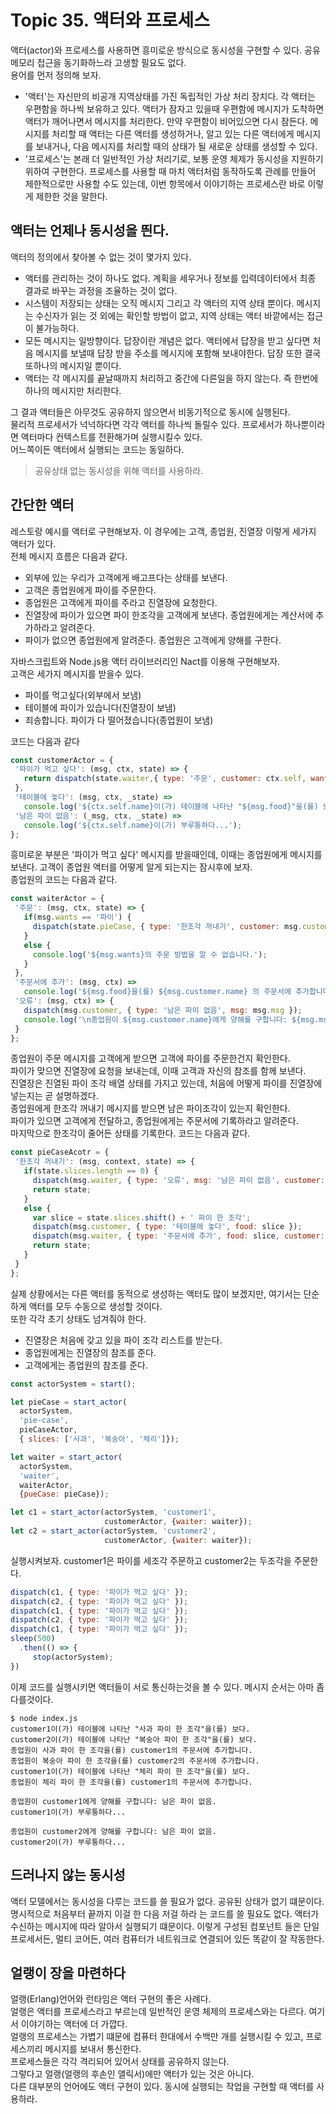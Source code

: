 # Topic 35. 액터와 프로세스
액터(actor)와 프로세스를 사용하면 흥미로운 방식으로 동시성을 구현할 수 있다. 공유 메모리 접근을 동기화하느라 고생할 필요도 없다.  
용어를 먼저 정의해 보자.  
 - '액터'는 자신만의 비공개 지역상태를 가진 독립적인 가상 처리 장치다. 각 액터는 우편함을 하나씩 보유하고 있다. 액터가 잠자고 있을때 우편함에 메시지가 도착하면 액터가 깨어나면서 메시지를 처리한다. 만약 우편함이 비어있으면 다시 잠든다. 메시지를 처리할 때 액터는 다른 액터를 생성하거나, 알고 있는 다른 액터에게 메시지를 보내거나, 다음 메시지를 처리할 때의 상태가 될 새로운 상태를 생성할 수 있다.
 - '프로세스'는 본래 더 일반적인 가상 처리기로, 보통 운영 체제가 동시성을 지원하기 위하여 구현한다. 프로세스를 사용할 때 마치 액터처럼 동작하도록 관례를 만들어 제한적으로만 사용할 수도 있는데, 이번 항목에서 이야기하는 프로세스란 바로 이렇게 제한한 것을 말한다.

## 액터는 언제나 동시성을 띈다.
액터의 정의에서 찾아볼 수 없는 것이 몇가지 있다.  
 - 액터를 관리하는 것이 하나도 없다. 계획을 세우거나 정보를 입력데이터에서 최종 결과로 바꾸는 과정을 조율하는 것이 없다.
 - 시스템이 저장되는 상태는 오직 메시지 그리고 각 액터의 지역 상태 뿐이다. 메시지는 수신자가 읽는 것 외에는 확인할 방법이 없고, 지역 상태는 액터 바깥에서는 접근이 불가능하다.
 - 모든 메시지는 일방향이다. 답장이란 개념은 없다. 액터에서 답장을 받고 싶다면 처음 메시지를 보낼때 답장 받을 주소를 메시지에 포함해 보내야한다. 답장 또한 결국 또하나의 메시지일 뿐이다.
 - 액터는 각 메시지를 끝날때까지 처리하고 중간에 다른일을 하지 않는다. 즉 한번에 하나의 메시지만 처리한다.

그 결과 액터들은 아무것도 공유하지 않으면서 비동기적으로 동시에 실행된다.  
물리적 프로세서가 넉넉하다면 각각 액터를 하나씩 돌릴수 있다. 프로세서가 하나뿐이라면 액터마다 컨텍스트를 전환해가며 실행시킬수 있다.  
어느쪽이든 액터에서 실행되는 코드는 동일하다.
> 공유상태 없는 동시성을 위해 액터를 사용하라.

## 간단한 액터
레스토랑 예시를 액터로 구현해보자. 이 경우에는 고객, 종업원, 진열장 이렇게 세가지 액터가 있다.  
전체 메시지 흐름은 다음과 같다.  
 - 외부에 있는 우리가 고객에게 배고프다는 상태를 보낸다.
 - 고객은 종업원에게 파이를 주문한다.
 - 종업원은 고객에게 파이를 주라고 진열장에 요청한다.
 - 진열장에 파이가 있으면 파이 한조각을 고객에게 보낸다. 종업원에게는 계산서에 추가하라고 알려준다.
 - 파이가 없으면 종업원에게 알려준다. 종업원은 고객에게 양해를 구한다.

자바스크립트와 Node.js용 액터 라이브러리인 Nact를 이용해 구현해보자.  
고객은 세가지 메시지를 받을수 있다.  
 - 파이를 먹고싶다(외부에서 보냄)
 - 테이블에 파이가 있습니다(진열장이 보냄)
 - 죄송합니다. 파이가 다 떨어졌습니다(종업원이 보냄)

코드는 다음과 같다
```Javascript
const customerActor = {
 '파이가 먹고 싶다': (msg, ctx, state) => {
   return dispatch(state.waiter,{ type: '주문', customer: ctx.self, wants: '파이' });
 },
 '테이블에 놓다': (msg, ctx, _state) => 
   console.log('${ctx.self.name}이(가) 테이블에 나타난 "${msg.food}"을(를) 보다.');
 '남은 파이 없음': (_msg, ctx, _state) =>
   console.log('${ctx.self.name}이(가) 부루퉁하다...');
};
```
흥미로운 부분은 '파이가 먹고 싶다' 메시지를 받을때인데, 이때는 종업원에게 메시지를 보낸다.
고객이 종업원 액터를 어떻게 알게 되는지는 잠시후에 보자.  
종업원의 코드는 다음과 같다.  
```Javascript
const waiterActor = {
 '주문': (msg, ctx, state) => {
   if(msg.wants == '파이') {
     dispatch(state.pieCase, { type: '한조각 꺼내기', customer: msg.customer, waiter: ctx.self});
   }
   else {
     console.log('${msg.wants}의 주문 방법을 알 수 없습니다.');
   }
 },
 '주문서에 추가': (msg, ctx) => 
   console.log('${msg.food}을(를) ${msg.customer.name} 의 주문서에 추가합니다.');
 '오류': (msg, ctx) => {
   dispatch(msg.customer, { type: '남은 파이 없음', msg: msg.msg });
   console.log('\n종업원이 ${msg.customer.name}에게 양해를 구합니다: ${msg.msg}.');
 }   
};
```
종업원이 주문 메시지를 고객에게 받으면 고객에 파이를 주문한건지 확인한다.  
파이가 맞으면 진열장에 요청을 보내는데, 이때 고객과 자신의 참조를 함께 보낸다.  
진열장은 진열된 파이 조각 배열 상태를 가지고 있는데, 처음에 어떻게 파이를 진열장에 넣는지는 곧 설명하겠다.  
종업원에게 한조각 꺼내기 메시지를 받으면 남은 파이조각이 있는지 확인한다.  
파이가 있으면 고객에게 전달하고, 종업원에게는 주문서에 기록하라고 알려준다.  
마지막으로 한조각이 줄어든 상태를 기록한다. 코드는 다음과 같다.
```Javascript
const pieCaseAcotr = {
 '한조각 꺼내기': (msg, context, state) => {
   if(state.slices.length == 0) {
     dispatch(msg.waiter, { type: '오류', msg: '남은 파이 없음', customer: msg.customer});
     return state;
   }
   else {
     var slice = state.slices.shift() + ' 파이 한 조각';
     dispatch(msg.customer, { type: '테이블에 놓다', food: slice });
     dispatch(msg.waiter, { type: '주문서에 추가', food: slice, customer: msg.customer });
     return state;
   }
 }
};
```
실제 상황에서는 다른 액터를 동적으로 생성하는 액터도 많이 보겠지만, 여기서는 단순하게 액터를 모두 수동으로 생성할 것이다.  
또한 각각 초기 상태도 넘겨줘야 한다.  
 - 진열장은 처음에 갖고 있을 파이 조각 리스트를 받는다.
 - 종업원에게는 진열장의 참조를 준다.
 - 고객에게는 종업원의 참조를 준다.

```Javascript
const actorSystem = start();

let pieCase = start_actor(
  actorSystem,
  'pie-case',
  pieCaseActor,
  { slices: ['사과', '복숭아', '체리']});

let waiter = start_actor(
  actorSystem,
  'waiter',
  waiterActor,
  {pueCase: pieCase});

let c1 = start_actor(actorSystem, 'customer1',
                     customerActor, {waiter: waiter});
let c2 = start_actor(actorSystem, 'customer2',
                     customerActor, {waiter: waiter});
```
실행시켜보자. customer1은 파이를 세조각 주문하고 customer2는 두조각을 주문한다.  
```Javascript
dispatch(c1, { type: '파이가 먹고 싶다' });
dispatch(c2, { type: '파이가 먹고 싶다' });
dispatch(c1, { type: '파이가 먹고 싶다' });
dispatch(c2, { type: '파이가 먹고 싶다' });
dispatch(c1, { type: '파이가 먹고 싶다' });
sleep(500)
  .then(() => {
     stop(actorSystem);
})
```
이제 코드를 실행시키면 액터들이 서로 통신하는것을 볼 수 있다. 메시지 순서는 아마 좀 다를것이다.
```
$ node index.js
customer1이(가) 테이블에 나타난 "사과 파이 한 조각"을(를) 보다.
customer2이(가) 테이블에 나타난 "복숭아 파이 한 조각"을(를) 보다.
종업원이 사과 파이 한 조각을(를) customer1의 주문서에 추가합니다.
종업원이 복숭아 파이 한 조각을(를) customer2의 주문서에 추가합니다.
customer1이(가) 테이블에 나타난 "체리 파이 한 조각"을(를) 보다.
종업원이 체리 파이 한 조각을(를) customer1의 주문서에 추가합니다.

종업원이 customer1에게 양해를 구합니다: 남은 파이 없음.
customer1이(가) 부루퉁하다...

종업원이 customer2에게 양해를 구합니다: 남은 파이 없음.
customer2이(가) 부루퉁하다...
```

## 드러나지 않는 동시성
액터 모델에서는 동시성을 다루는 코드를 쓸 필요가 없다. 공유된 상태가 없기 떄문이다.  
명시적으로 처음부터 끝까지 이걸 한 다음 저걸 하라 는 코드를 쓸 필요도 없다. 액터가 수신하는 메시지에 따라 알아서 실행되기 떄문이다.
이렇게 구성된 컴포넌트 들은 단일 프로세서든, 멀티 코어든, 여러 컴퓨터가 네트워크로 연결되어 있든 똑같이 잘 작동한다.

## 얼랭이 장을 마련하다
얼랭(Erlang)언어와 런타임은 액터 구현의 좋은 사례다.  
얼랭은 액터를 프로세스라고 부르는데 일반적인 운영 체제의 프로세스와는 다르다. 여기서 이야기하는 액터에 더 가깝다.  
얼랭의 프로세스는 가볍기 떄문에 컴퓨터 한대에서 수백만 개를 실행시킬 수 있고, 프로세스끼리 메시지를 보내서 통신한다.  
프로세스들은 각각 격리되어 있어서 상태를 공유하지 않는다.  
그렇다고 얼랭(얼랭의 후손인 앨릭서)에만 액터가 있는 것은 아니다.  
다른 대부분의 언어에도 액터 구현이 있다. 동시에 실행되는 작업을 구현할 때 액터를 사용하라.
